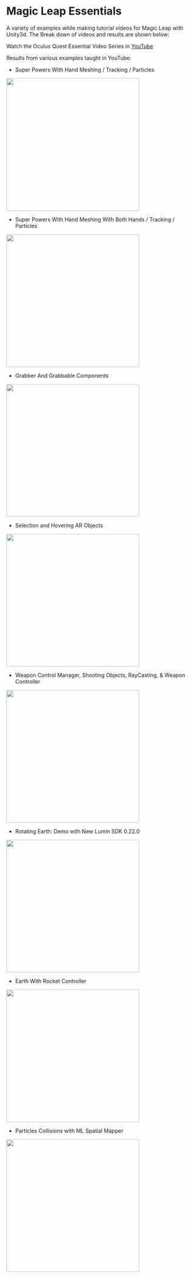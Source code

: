 # Magic Leap Essentials

A variety of examples while making tutorial videos for Magic Leap with Unity3d. The Break down of videos and results are shown below:

Watch the Oculus Quest Essential Video Series in [YouTube](https://www.youtube.com/playlist?list=PLQMQNmwN3Fvzkz4Ce9C92jzG1mwvYjvyh)

Results from various examples taught in YouTube:

- Super Powers With Hand Meshing / Tracking / Particles

<img src="https://github.com/dilmerv/MagicLeapEssentials/blob/master/docs/images/superpowers.gif" width="350">

- Super Powers With Hand Meshing With Both Hands / Tracking / Particles

<img src="https://github.com/dilmerv/MagicLeapEssentials/blob/master/docs/images/superpowersboth.gif" width="350">

- Grabber And Grabbable Components

<img src="https://github.com/dilmerv/MagicLeapEssentials/blob/master/docs/images/grabber.gif" width="350">

- Selection and Hovering AR Objects

<img src="https://github.com/dilmerv/MagicLeapEssentials/blob/master/docs/images/selection.gif" width="350">

- Weapon Control Manager, Shooting Objects, RayCasting, & Weapon Controller

<img src="https://github.com/dilmerv/MagicLeapEssentials/blob/master/docs/images/shooting.gif" width="350">

- Rotating Earth: Demo with New Lumin SDK 0.22.0

<img src="https://github.com/dilmerv/MagicLeapEssentials/blob/master/docs/images/earthrotating.gif" width="350">

- Earth With Rocket Controller

<img src="https://github.com/dilmerv/MagicLeapEssentials/blob/master/docs/images/earthrocket.gif" width="350">

- Particles Collisions with ML Spatial Mapper 

<img src="https://github.com/dilmerv/MagicLeapEssentials/blob/master/docs/images/particlecollisions.gif" width="350">

